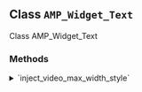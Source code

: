 ## Class `AMP_Widget_Text`

Class AMP_Widget_Text

### Methods
<details>
<summary>`inject_video_max_width_style`</summary>

```php
public inject_video_max_width_style( $matches )
```

Overrides the parent callback that strips width and height attributes.


</details>
